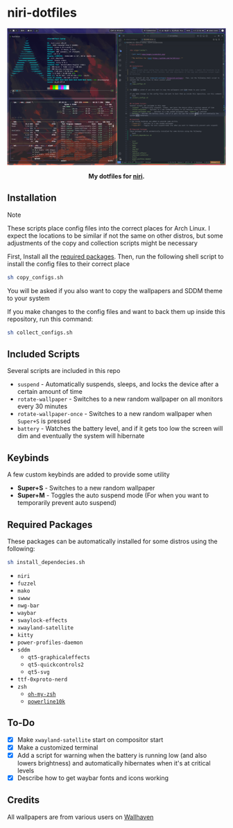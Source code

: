 # niri-dotfiles


<div align="center">

  ![alt text](repo/images/screenshot.png)

  **My dotfiles for [niri](https://github.com/YaLTeR/niri).**

</div>

## Installation
> [!NOTE]
> These scripts place config files into the correct places for Arch Linux. I expect the locations to be similar if not the same on other distros, but some adjustments of the copy and collection scripts might be necessary

First, Install all the [required packages](#required-packages). Then, run the following shell script to install the config files to their correct place
```bash
sh copy_configs.sh
```

You will be asked if you also want to copy the wallpapers and SDDM theme to your system

If you make changes to the config files and want to back them up inside this repository, run this command:
```bash
sh collect_configs.sh
```

## Included Scripts
Several scripts are included in this repo
- `suspend` - Automatically suspends, sleeps, and locks the device after a certain amount of time
- `rotate-wallpaper` - Switches to a new random wallpaper on all monitors every 30 minutes
- `rotate-wallpaper-once` - Switches to a new random wallpaper when `Super+S` is pressed
- `battery` - Watches the battery level, and if it gets too low the screen will dim and eventually the system will hibernate

## Keybinds
A few custom keybinds are added to provide some utility
- **Super+S** - Switches to a new random wallpaper
- **Super+M** - Toggles the auto suspend mode (For when you want to temporarily prevent auto suspend)

## Required Packages
These packages can be automatically installed for some distros using the following:
```bash
sh install_dependecies.sh
```

- `niri`
- `fuzzel`
- `mako`
- `swww`
- `nwg-bar`
- `waybar`
- `swaylock-effects`
- `xwayland-satellite`
- `kitty`
- `power-profiles-daemon`
- `sddm`
  - `qt5‑graphicaleffects`
  - `qt5‑quickcontrols2`
  - `qt5‑svg`
- `ttf-0xproto-nerd`
- `zsh`
  - [`oh-my-zsh`](https://github.com/ohmyzsh/ohmyzsh#basic-installation)
  - [`powerline10k`](https://github.com/romkatv/powerlevel10k#oh-my-zsh)

## To-Do
- [x] Make `xwayland-satellite` start on compositor start
- [x] Make a customized terminal
- [x] Add a script for warning when the battery is running low (and also lowers brightness) and automatically hibernates when it's at critical levels
- [x] Describe how to get waybar fonts and icons working

## Credits
All wallpapers are from various users on [Wallhaven](https://wallhaven.cc)